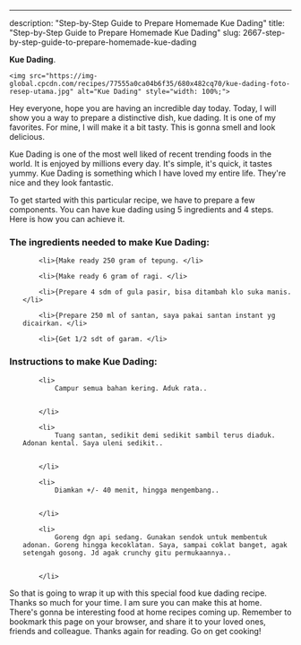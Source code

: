 ---
description: "Step-by-Step Guide to Prepare Homemade Kue Dading"
title: "Step-by-Step Guide to Prepare Homemade Kue Dading"
slug: 2667-step-by-step-guide-to-prepare-homemade-kue-dading

<p>
	<strong>Kue Dading</strong>. 
	
</p>
<p>
	
	<img src="https://img-global.cpcdn.com/recipes/77555a0ca04b6f35/680x482cq70/kue-dading-foto-resep-utama.jpg" alt="Kue Dading" style="width: 100%;">
	
	
</p>
<p>
	Hey everyone, hope you are having an incredible day today. Today, I will show you a way to prepare a distinctive dish, kue dading. It is one of my favorites. For mine, I will make it a bit tasty. This is gonna smell and look delicious.
</p>
	
<p>
	Kue Dading is one of the most well liked of recent trending foods in the world. It is enjoyed by millions every day. It's simple, it's quick, it tastes yummy. Kue Dading is something which I have loved my entire life. They're nice and they look fantastic.
</p>
<p>
	
</p>

<p>
To get started with this particular recipe, we have to prepare a few components. You can have kue dading using 5 ingredients and 4 steps. Here is how you can achieve it.
</p>

<h3>The ingredients needed to make Kue Dading:</h3>

<ol>
	
		<li>{Make ready 250 gram of tepung. </li>
	
		<li>{Make ready 6 gram of ragi. </li>
	
		<li>{Prepare 4 sdm of gula pasir, bisa ditambah klo suka manis. </li>
	
		<li>{Prepare 250 ml of santan, saya pakai santan instant yg dicairkan. </li>
	
		<li>{Get 1/2 sdt of garam. </li>
	
</ol>
<p>
	
</p>

<h3>Instructions to make Kue Dading:</h3>

<ol>
	
		<li>
			Campur semua bahan kering. Aduk rata..
			
			
		</li>
	
		<li>
			Tuang santan, sedikit demi sedikit sambil terus diaduk. Adonan kental. Saya uleni sedikit..
			
			
		</li>
	
		<li>
			Diamkan +/- 40 menit, hingga mengembang..
			
			
		</li>
	
		<li>
			Goreng dgn api sedang. Gunakan sendok untuk membentuk adonan. Goreng hingga kecoklatan. Saya, sampai coklat banget, agak setengah gosong. Jd agak crunchy gitu permukaannya..
			
			
		</li>
	
</ol>

<p>
	
</p>

<p>
	So that is going to wrap it up with this special food kue dading recipe. Thanks so much for your time. I am sure you can make this at home. There's gonna be interesting food at home recipes coming up. Remember to bookmark this page on your browser, and share it to your loved ones, friends and colleague. Thanks again for reading. Go on get cooking!
</p>
